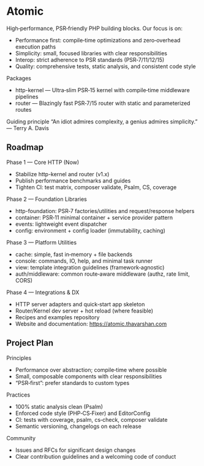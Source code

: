 # Atomic

High‑performance, PSR‑friendly PHP building blocks. Our focus is on:

- Performance first: compile‑time optimizations and zero‑overhead execution paths
- Simplicity: small, focused libraries with clear responsibilities
- Interop: strict adherence to PSR standards (PSR‑7/11/12/15)
- Quality: comprehensive tests, static analysis, and consistent code style

Packages
- http-kernel — Ultra‑slim PSR‑15 kernel with compile‑time middleware pipelines
- router — Blazingly fast PSR‑7/15 router with static and parameterized routes

Guiding principle
“An idiot admires complexity, a genius admires simplicity.” — Terry A. Davis

## Roadmap

Phase 1 — Core HTTP (Now)
- Stabilize http-kernel and router (v1.x)
- Publish performance benchmarks and guides
- Tighten CI: test matrix, composer validate, Psalm, CS, coverage

Phase 2 — Foundation Libraries
- http-foundation: PSR‑7 factories/utilities and request/response helpers
- container: PSR‑11 minimal container + service provider pattern
- events: lightweight event dispatcher
- config: environment + config loader (immutability, caching)

Phase 3 — Platform Utilities
- cache: simple, fast in‑memory + file backends
- console: commands, IO, help, and minimal task runner
- view: template integration guidelines (framework‑agnostic)
- auth/middleware: common route‑aware middleware (authz, rate limit, CORS)

Phase 4 — Integrations & DX
- HTTP server adapters and quick‑start app skeleton
- Router/Kernel dev server + hot reload (where feasible)
- Recipes and examples repository
- Website and documentation: https://atomic.thavarshan.com

## Project Plan

Principles
- Performance over abstraction; compile‑time where possible
- Small, composable components with clear responsibilities
- “PSR‑first”: prefer standards to custom types

Practices
- 100% static analysis clean (Psalm)
- Enforced code style (PHP‑CS‑Fixer) and EditorConfig
- CI: tests with coverage, psalm, cs‑check, composer validate
- Semantic versioning, changelogs on each release

Community
- Issues and RFCs for significant design changes
- Clear contribution guidelines and a welcoming code of conduct
